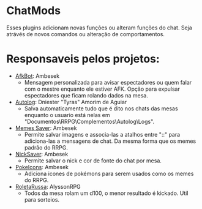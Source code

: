 # ChatMods
Esses plugins adicionam novas funções ou alteram funções do chat. Seja atrávés de novos comandos ou alteração de comportamentos. 

# Responsaveis pelos projetos:
- [AfkBot](https://github.com/rrpgfirecast/firecast/blob/master/Plugins/ChatMods/AfkBot/output/AfkBot.rpk?raw=true): Ambesek
    - Mensagem personalizada para avisar espectadores ou quem falar com o mestre enquanto ele estiver AFK. Opção para expulsar espectadores que ficam rolando dados na mesa. 
- [Autolog](https://github.com/rrpgfirecast/firecast/blob/master/Plugins/ChatMods/Autolog/output/Autolog.rpk?raw=true): Dniester "Tyras" Amorim de Aguiar
    - Salva automaticamente tudo que é dito nos chats das mesas enquanto o usuario está nelas em "Documentos\RRPG\Complementos\Autolog\Logs\".
- [Memes Saver](https://github.com/rrpgfirecast/firecast/blob/master/Plugins/ChatMods/Memes%20Saver/output/Memes%20Saver.rpk?raw=true): Ambesek
   - Permite salvar imagens e associa-las a atalhos entre "::" para adiciona-las a mensagens de chat. Da mesma forma que os memes padrão do RRPG. 
- [NickSaver](https://github.com/rrpgfirecast/firecast/blob/master/Plugins/ChatMods/NickSaver/output/NickSaver.rpk?raw=true): Ambesek
   - Permite salvar o nick e cor de fonte do chat por mesa. 
- [PokeIcons](https://github.com/rrpgfirecast/firecast/blob/master/Plugins/ChatMods/PokeIcons/output/PokeIcons.rpk?raw=true): Ambesek 
  - Adiciona icones de pokémons para serem usados como os memes do RRPG. 
- [RoletaRussa](https://github.com/rrpgfirecast/firecast/blob/master/Plugins/ChatMods/RoletaRussa/output/RoletaRussa.rpk?raw=true): AlyssonRPG
  - Todos da mesa rolam um d100, o menor resultado é kickado. Util para sorteios. 
